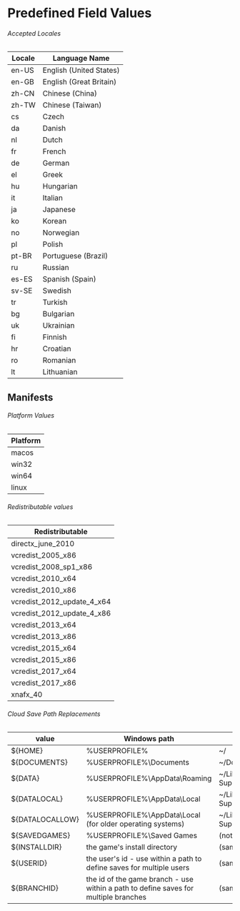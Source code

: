 # Predefined Field Values

###### Accepted Locales

| Locale | Language Name           |
| ------ | ----------------------- |
| en-US  | English (United States) |
| en-GB  | English (Great Britain) |
| zh-CN  | Chinese (China)         |
| zh-TW  | Chinese (Taiwan)        |
| cs     | Czech                   |
| da     | Danish                  |
| nl     | Dutch                   |
| fr     | French                  |
| de     | German                  |
| el     | Greek                   |
| hu     | Hungarian               |
| it     | Italian                 |
| ja     | Japanese                |
| ko     | Korean                  |
| no     | Norwegian               |
| pl     | Polish                  |
| pt-BR  | Portuguese (Brazil)     |
| ru     | Russian                 |
| es-ES  | Spanish (Spain)         |
| sv-SE  | Swedish                 |
| tr     | Turkish                 |
| bg     | Bulgarian               |
| uk     | Ukrainian               |
| fi     | Finnish                 |
| hr     | Croatian                |
| ro     | Romanian                |
| lt     | Lithuanian              |

## Manifests

###### Platform Values

| Platform |
| -------- |
| macos    |
| win32    |
| win64    |
| linux    |

###### Redistributable values

| Redistributable            |
| -------------------------- |
| directx_june_2010          |
| vcredist_2005_x86          |
| vcredist_2008_sp1_x86      |
| vcredist_2010_x64          |
| vcredist_2010_x86          |
| vcredist_2012_update_4_x64 |
| vcredist_2012_update_4_x86 |
| vcredist_2013_x64          |
| vcredist_2013_x86          |
| vcredist_2015_x64          |
| vcredist_2015_x86          |
| vcredist_2017_x64          |
| vcredist_2017_x86          |
| xnafx_40                   |

###### Cloud Save Path Replacements

| value            | Windows path                                                                        | macOS path                    | linux path          |
| ---------------- | ----------------------------------------------------------------------------------- | ----------------------------- | ------------------- |
| \${HOME}         | %USERPROFILE%                                                                       | ~/                            | ~/                  |
| \${DOCUMENTS}    | %USERPROFILE%\Documents                                                             | ~/Documents                   | \$XDG_DOCUMENTS_DIR |
| \${DATA}         | %USERPROFILE%\AppData\Roaming                                                       | ~/Library/Application Support | \$XDG_DATA_HOME     |
| \${DATALOCAL}    | %USERPROFILE%\AppData\Local                                                         | ~/Library/Application Support | \$XDG_DATA_HOME     |
| \${DATALOCALLOW} | %USERPROFILE%\AppData\Local (for older operating systems)                           | ~/Library/Application Support | \$XDG_DATA_HOME     |
| \${SAVEDGAMES}   | %USERPROFILE%\Saved Games                                                           | (not supported)               | (not supported)     |
| \${INSTALLDIR}   | the game's install directory                                                        | (same)                        | (same)              |
| \${USERID}       | the user's id - use within a path to define saves for multiple users                | (same)                        | (same)              |
| \${BRANCHID}     | the id of the game branch - use within a path to define saves for multiple branches | (same)                        | (same)              |
